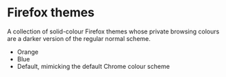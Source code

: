 # Firefox themes

A collection of solid-colour Firefox themes whose private browsing
colours are a darker version of the regular normal scheme.

- Orange
- Blue
- Default, mimicking the default Chrome colour scheme
